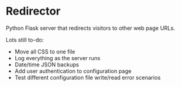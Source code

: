 # Redirector

Python Flask server that redirects visitors to other web page URLs.

Lots still to-do:

- Move all CSS to one file
- Log everything as the server runs
- Date/time JSON backups
- Add user authentication to configuration page
- Test different configuration file write/read error scenarios